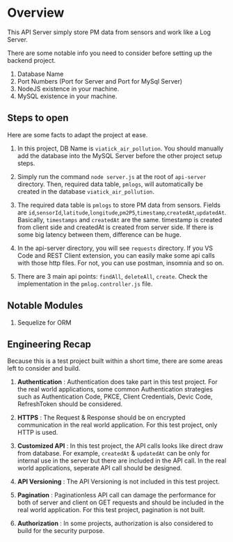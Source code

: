 # Overview

This API Server simply store PM data from sensors and work like a Log Server.


There are some notable info you need to consider before setting up the backend project.

1. Database Name
2. Port Numbers (Port for Server and Port for MySql Server)
3. NodeJS existence in your machine.
4. MySQL existence in your machine.

## Steps to open

Here are some facts to adapt the project at ease.

1. In this project, DB Name is `viatick_air_pollution`. You should manually add the database into the MySQL Server before the other project setup steps.

2. Simply run the command `node server.js` at the root of `api-server` directory. Then, required data table, `pmlogs`, will automatically be created in the database `viatick_air_pollution`.

3. The required data table is `pmlogs` to store PM data from sensors. Fields are `id`,`sensorId`,`latitude`,`longitude`,`pm2P5`,`timestamp`,`createdAt`,`updatedAt`. Basically, `timestamps` and `createdAt` are the same. timestamp is created from client side and createdAt is created from server side. If there is some big latency between them, difference can be huge.

3. In the api-server directory, you will see `requests` directory. If you VS Code and REST Client extension, you can easily make some api calls with those http files. For not, you can use postman, insomnia and so on.

4. There are 3 main api points: `findAll`, `deleteAll`, `create`. Check the implementation in the `pmlog.controller.js` file.


## Notable Modules

1. Sequelize for ORM

## Engineering Recap

Because this is a test project built within a short time, there are some areas left to consider and build.

1. **Authentication** : Authentication does take part in this test project. For the real world applications, some common Authentication strategies such as Authentication Code, PKCE, Client Credentials, Devic Code, RefreshToken should be considered.

2. **HTTPS** : The Request & Response should be on encrypted communication in the real world application. For this test project, only HTTP is used.

3. **Customized API** : In this test project, the API calls looks like direct draw from database. For example, `createdAt` & `updatedAt` can be only for internal use in the server but there are included in the API call. In the real world applications, seperate API call should be designed.

4. **API Versioning** : The API Versioning is not included in this test project.

5. **Pagination** : Paginationless API call can damage the performance for both of server and client on GET requests and should be included in the real world application. For this test project, pagination is not built.

6. **Authorization** : In some projects, authorization is also considered to build for the security purpose.




